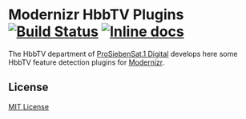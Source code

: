 # Modernizr HbbTV Plugins [![Build Status](https://travis-ci.org/p7s1digital/modernizr-hbbtv-plugins.svg?branch=master)](https://travis-ci.org/p7s1digital/modernizr-hbbtv-plugins) [![Inline docs](https://inch-ci.org/github/p7s1digital/modernizr-hbbtv-plugins.svg?branch=master)](https://inch-ci.org/github/p7s1digital/modernizr-hbbtv-plugins)

The HbbTV department of [ProSiebenSat.1 Digital](http://www.prosiebensat1digital.de/) develops here some HbbTV feature detection plugins for [Modernizr](https://modernizr.com/).


## License

[MIT License](https://opensource.org/licenses/MIT)